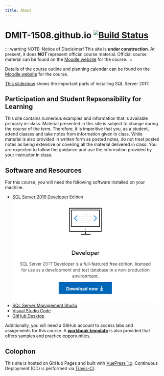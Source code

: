 ```yaml
---
title: About
---
```

# DMIT-1508.github.io [![Build Status](https://travis-ci.org/DMIT-1508/DMIT-1508.github.io.svg?branch=dev)](https://travis-ci.org/DMIT-1508/DMIT-1508.github.io)

::: warning NOTE: Notice of Disclaimer!
This site is **under construction**.
At present, it does ***NOT*** represent official course material. Official course material can be found on the [Moodle website](https://moodle.nait.ca) for the course.
:::

Details of the course outline and planning calendar can be found on the [Moodle website](https://moodle.nait.ca) for the course.

[This slideshow](slides-installing-sql-server.html) shows the important parts of installing SQL Server 2017.

## Participation and Student Repsonsibility for Learning

This site contains numerous examples and information that is available primarily in-class. Material presented in this site is subject to change during the course of the term. Therefore, it is imperitive that you, as a student, attend classes and take notes from information given in class. While material is also provided in written form as posted notes, do not treat posted notes as being extensive or covering all the material delivered in class. You are expected to follow the guidance and use the information provided by your instructor in class.

## Software and Resources

For this course, you will need the following software installed on your machine.

- [SQL Server 2019 Developer](https://www.microsoft.com/en-ca/sql-server/sql-server-downloads) Edition
  ![SQL Server Developer](./SQL-Developer.png)
- [SQL Server Management Studio](https://docs.microsoft.com/en-us/sql/ssms/download-sql-server-management-studio-ssms?view=sql-server-2017)
- [Visual Studio Code](https://code.visualstudio.com)
- [GitHub Desktop](https://desktop.github.com)

Additionally, you will need a GitHub account to access labs and assignments for this course. A [**workbook template**](https://github.com/dgilleland/DMIT-1508-Workbook/generate) is also provided that offers samples and practice opportunities. 

## Colophon

This site is hosted on GitHub Pages and built with [VuePress 1.x](https://v1.vuepress.vuejs.org/). Continuous Deployment (CD) is performed via [Travis-CI](https://travis-ci.org/DMIT-1508/DMIT-1508.github.io).
